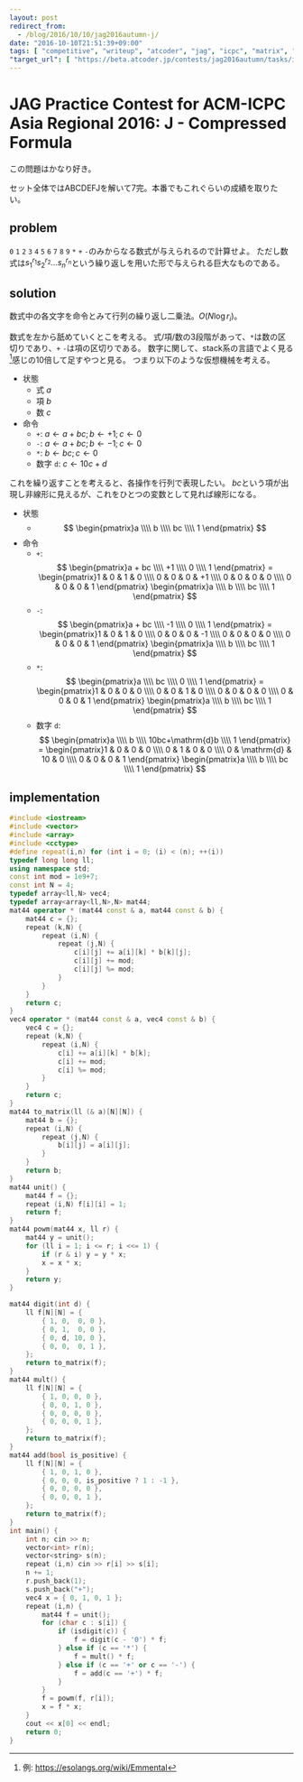 ```yaml
---
layout: post
redirect_from:
  - /blog/2016/10/10/jag2016autumn-j/
date: "2016-10-10T21:51:39+09:00"
tags: [ "competitive", "writeup", "atcoder", "jag", "icpc", "matrix", "exponentiation-by-squaring" ]
"target_url": [ "https://beta.atcoder.jp/contests/jag2016autumn/tasks/icpc2016autumn_j" ]
---
```


# JAG Practice Contest for ACM-ICPC Asia Regional 2016: J - Compressed Formula

この問題はかなり好き。

セット全体ではABCDEFJを解いて$7$完。本番でもこれぐらいの成績を取りたい。

## problem

`0` `1` `2` `3` `4` `5` `6` `7` `8` `9` `*` `+` `-`のみからなる数式が与えられるので計算せよ。
ただし数式は$s_1^{r_1} s_2^{r_2} \dots s_n^{r_n}$という繰り返しを用いた形で与えられる巨大なものである。

## solution

数式中の各文字を命令とみて行列の繰り返し二乗法。$O(N \log r_i)$。

数式を左から舐めていくとこを考える。
式/項/数の3段階があって、`*`は数の区切りであり、`+` `-`は項の区切りである。
数字に関して、stack系の言語でよく見る[^1]感じの$10$倍して足すやつと見る。
つまり以下のような仮想機械を考える。

-   状態
    -   式 $a$
    -   項 $b$
    -   数 $c$
-   命令
    -   `+`: $a \gets a+bc ; b \gets +1 ; c \gets 0$
    -   `-`: $a \gets a+bc ; b \gets -1 ; c \gets 0$
    -   `*`: $b \gets bc ; c \gets 0$
    -   数字 `d`: $c \gets 10c + d$

これを繰り返すことを考えると、各操作を行列で表現したい。
$bc$という項が出現し非線形に見えるが、これをひとつの変数として見れば線形になる。

-   状態
    -   $$ \begin{pmatrix}a \\\\ b \\\\ bc \\\\ 1 \end{pmatrix} $$
-   命令
    -   `+`: $$ \begin{pmatrix}a + bc \\\\ +1 \\\\ 0 \\\\ 1 \end{pmatrix} = \begin{pmatrix}1 & 0 & 1 & 0 \\\\ 0 & 0 & 0 & +1 \\\\ 0 & 0 & 0 & 0 \\\\ 0 & 0 & 0 & 1 \end{pmatrix} \begin{pmatrix}a \\\\ b \\\\ bc \\\\ 1 \end{pmatrix} $$
    -   `-`: $$ \begin{pmatrix}a + bc \\\\ -1 \\\\ 0 \\\\ 1 \end{pmatrix} = \begin{pmatrix}1 & 0 & 1 & 0 \\\\ 0 & 0 & 0 & -1 \\\\ 0 & 0 & 0 & 0 \\\\ 0 & 0 & 0 & 1 \end{pmatrix} \begin{pmatrix}a \\\\ b \\\\ bc \\\\ 1 \end{pmatrix} $$
    -   `*`: $$ \begin{pmatrix}a \\\\ bc \\\\ 0 \\\\ 1 \end{pmatrix} = \begin{pmatrix}1 & 0 & 0 & 0 \\\\ 0 & 0 & 1 & 0 \\\\ 0 & 0 & 0 & 0 \\\\ 0 & 0 & 0 & 1 \end{pmatrix} \begin{pmatrix}a \\\\ b \\\\ bc \\\\ 1 \end{pmatrix} $$
    -   数字 `d`: $$ \begin{pmatrix}a \\\\ b \\\\ 10bc+\mathrm{d}b \\\\ 1 \end{pmatrix} = \begin{pmatrix}1 & 0 & 0 & 0 \\\\ 0 & 1 & 0 & 0 \\\\ 0 & \mathrm{d} & 10 & 0 \\\\ 0 & 0 & 0 & 1 \end{pmatrix} \begin{pmatrix}a \\\\ b \\\\ bc \\\\ 1 \end{pmatrix} $$

## implementation

``` c++
#include <iostream>
#include <vector>
#include <array>
#include <cctype>
#define repeat(i,n) for (int i = 0; (i) < (n); ++(i))
typedef long long ll;
using namespace std;
const int mod = 1e9+7;
const int N = 4;
typedef array<ll,N> vec4;
typedef array<array<ll,N>,N> mat44;
mat44 operator * (mat44 const & a, mat44 const & b) {
    mat44 c = {};
    repeat (k,N) {
        repeat (i,N) {
            repeat (j,N) {
                c[i][j] += a[i][k] * b[k][j];
                c[i][j] += mod;
                c[i][j] %= mod;
            }
        }
    }
    return c;
}
vec4 operator * (mat44 const & a, vec4 const & b) {
    vec4 c = {};
    repeat (k,N) {
        repeat (i,N) {
            c[i] += a[i][k] * b[k];
            c[i] += mod;
            c[i] %= mod;
        }
    }
    return c;
}
mat44 to_matrix(ll (& a)[N][N]) {
    mat44 b = {};
    repeat (i,N) {
        repeat (j,N) {
            b[i][j] = a[i][j];
        }
    }
    return b;
}
mat44 unit() {
    mat44 f = {};
    repeat (i,N) f[i][i] = 1;
    return f;
}
mat44 powm(mat44 x, ll r) {
    mat44 y = unit();
    for (ll i = 1; i <= r; i <<= 1) {
        if (r & i) y = y * x;
        x = x * x;
    }
    return y;
}

mat44 digit(int d) {
    ll f[N][N] = {
        { 1, 0,  0, 0 },
        { 0, 1,  0, 0 },
        { 0, d, 10, 0 },
        { 0, 0,  0, 1 },
    };
    return to_matrix(f);
}
mat44 mult() {
    ll f[N][N] = {
        { 1, 0, 0, 0 },
        { 0, 0, 1, 0 },
        { 0, 0, 0, 0 },
        { 0, 0, 0, 1 },
    };
    return to_matrix(f);
}
mat44 add(bool is_positive) {
    ll f[N][N] = {
        { 1, 0, 1, 0 },
        { 0, 0, 0, is_positive ? 1 : -1 },
        { 0, 0, 0, 0 },
        { 0, 0, 0, 1 },
    };
    return to_matrix(f);
}
int main() {
    int n; cin >> n;
    vector<int> r(n);
    vector<string> s(n);
    repeat (i,n) cin >> r[i] >> s[i];
    n += 1;
    r.push_back(1);
    s.push_back("+");
    vec4 x = { 0, 1, 0, 1 };
    repeat (i,n) {
        mat44 f = unit();
        for (char c : s[i]) {
            if (isdigit(c)) {
                f = digit(c - '0') * f;
            } else if (c == '*') {
                f = mult() * f;
            } else if (c == '+' or c == '-') {
                f = add(c == '+') * f;
            }
        }
        f = powm(f, r[i]);
        x = f * x;
    }
    cout << x[0] << endl;
    return 0;
}
```

[^1]: 例: <https://esolangs.org/wiki/Emmental>
